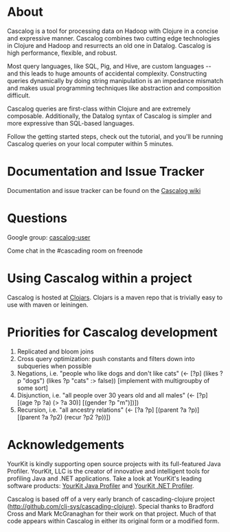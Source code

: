 # About

Cascalog is a tool for processing data on Hadoop with Clojure in a concise and expressive manner. Cascalog combines two cutting edge technologies in Clojure and Hadoop and resurrects an old one in Datalog. Cascalog is high performance, flexible, and robust.

Most query languages, like SQL, Pig, and Hive, are custom languages -- and this leads to huge amounts of accidental complexity. Constructing queries dynamically by doing string manipulation is an impedance mismatch and makes usual programming techniques like abstraction and composition difficult.

Cascalog queries are first-class within Clojure and are extremely composable. Additionally, the Datalog syntax of Cascalog is simpler and more expressive than SQL-based languages.

Follow the getting started steps, check out the tutorial, and you'll be running Cascalog queries on your local computer within 5 minutes.

# Documentation and Issue Tracker

Documentation and issue tracker can be found on the [Cascalog wiki](https://www.assembla.com/wiki/show/d9Z8_q-Omr35zteJe5cbLr)

# Questions

Google group: [cascalog-user](http://groups.google.com/group/cascalog-user)

Come chat in the #cascading room on freenode

# Using Cascalog within a project

Cascalog is hosted at [Clojars](http://clojars.org/cascalog). Clojars is a maven repo that is trivially easy to use with maven or leiningen.


# Priorities for Cascalog development

1. Replicated and bloom joins
2. Cross query optimization: push constants and filters down into subqueries when possible
3. Negations, i.e. "people who like dogs and don't like cats" (<- \[?p] (likes ?p "dogs") (likes ?p "cats" :> false)) [implement with multigroupby of some sort]
4. Disjunction, i.e. "all people over 30 years old and all males" (<- \[?p] \[(age ?p ?a) (> ?a 30)] \[(gender ?p "m")])])
5. Recursion, i.e. "all ancestry relations" (<- \[?a ?p] \[(parent ?a ?p)] \[(parent ?a ?p2) (recur ?p2 ?p))])


# Acknowledgements

YourKit is kindly supporting open source projects with its full-featured Java Profiler.
YourKit, LLC is the creator of innovative and intelligent tools for profiling
Java and .NET applications. Take a look at YourKit's leading software products:
[YourKit Java Profiler](http://www.yourkit.com/java/profiler/index.jsp) and
[YourKit .NET Profiler](http://www.yourkit.com/.net/profiler/index.jsp).


Cascalog is based off of a very early branch of cascading-clojure project (http://github.com/clj-sys/cascading-clojure). Special thanks to Bradford Cross and Mark McGranaghan for their work on that project. Much of that code appears within Cascalog in either its original form or a modified form.
